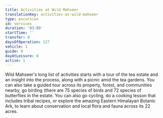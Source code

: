 ```yaml
---
title: Activities at Wild Mahseer
translationKey: activities-at-wild-mahseer
type: excursion
id: services
duration: '03:00'
startTime: ''
transfer: 0
daysOfOperation: 127
vehicle: 1
guide: 0
dayAtLeisure: 0
active: 1
---
```

Wild Mahseer's long list of activities starts with a tour of the tea estate and an insight into the process, along with a picnic amid the tea gardens. You can also take a guided tour across its property, forest, and communities nearby, go birding (there are 75 species of birds and 72 species of butterflies in the estate. You can also go cycling, do a cooking lesson that includes tribal recipes, or explore the amazing Eastern Himalayan Botanic Ark, to learn about conservation and local flora and fauna across its 22 acres.